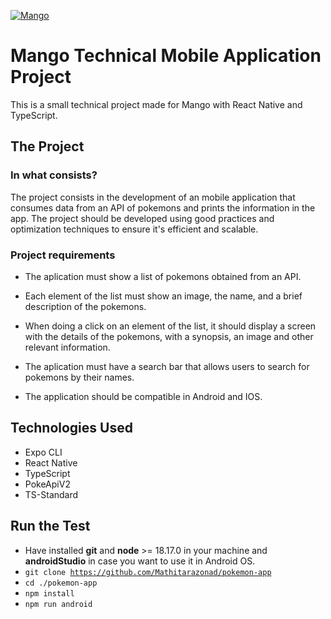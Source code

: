 [![Mango](https://media.licdn.com/dms/image/D4D0BAQFQq855hprnYA/company-logo_200_200/0/1704295023542/mango_py_logo?e=2147483647&v=beta&t=yZKVF1QxoGhSDnAVTbLihAFxM6xvkrvB_1IgATujZx8)](https://mangoapp.com.py/)
# Mango Technical Mobile Application Project
This is a small technical project made for Mango with React Native and TypeScript.

## The Project

### In what consists?
The project consists in the development of an mobile application that consumes data from an API of pokemons and prints the information in the app. The project should be developed using good practices and optimization techniques to ensure it's efficient and scalable.

### Project requirements
- The aplication must show a list of pokemons obtained from an API.

- Each element of the list must show an image, the name, and a brief description of the pokemons.

- When doing a click on an element of the list, it should display a screen with the details of the pokemons, with a synopsis, an image and other relevant information.

- The aplication must have a search bar that allows users to search for pokemons by their names.

- The application should be compatible in Android and IOS.


## Technologies Used
- Expo CLI
- React Native
- TypeScript
- PokeApiV2
- TS-Standard


## Run the Test

- Have installed **git** and **node** >= 18.17.0 in your machine and **androidStudio** in case you want to use it in Android OS. 
- <code>git clone https://github.com/Mathitarazonad/pokemon-app</code>
- <code>cd ./pokemon-app</code>
- <code>npm install</code>
- <code>npm run android</code>

